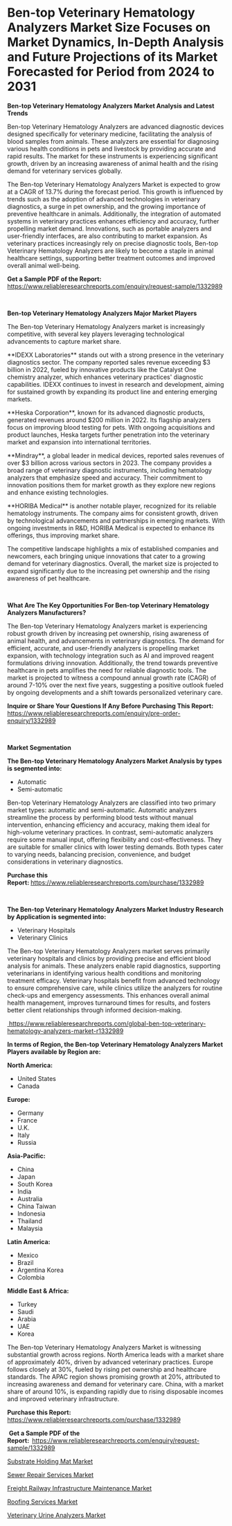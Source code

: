 <p><h1>Ben-top Veterinary Hematology Analyzers Market Size Focuses on Market Dynamics, In-Depth Analysis and Future Projections of its Market Forecasted for Period from 2024 to 2031</h1></p><p><strong>Ben-top Veterinary Hematology Analyzers Market Analysis and Latest Trends</strong></p>
<p><p>Ben-top Veterinary Hematology Analyzers are advanced diagnostic devices designed specifically for veterinary medicine, facilitating the analysis of blood samples from animals. These analyzers are essential for diagnosing various health conditions in pets and livestock by providing accurate and rapid results. The market for these instruments is experiencing significant growth, driven by an increasing awareness of animal health and the rising demand for veterinary services globally.</p><p>The Ben-top Veterinary Hematology Analyzers Market is expected to grow at a CAGR of 13.7% during the forecast period. This growth is influenced by trends such as the adoption of advanced technologies in veterinary diagnostics, a surge in pet ownership, and the growing importance of preventive healthcare in animals. Additionally, the integration of automated systems in veterinary practices enhances efficiency and accuracy, further propelling market demand. Innovations, such as portable analyzers and user-friendly interfaces, are also contributing to market expansion. As veterinary practices increasingly rely on precise diagnostic tools, Ben-top Veterinary Hematology Analyzers are likely to become a staple in animal healthcare settings, supporting better treatment outcomes and improved overall animal well-being.</p></p>
<p><strong>Get a Sample PDF of the Report:&nbsp;</strong> <a href="https://www.reliableresearchreports.com/enquiry/request-sample/1332989?utm_campaign=16&utm_medium=2&utm_source=Github&utm_content=ia&utm_term=01102024&utm_id=ben-top-veterinary-hematology-analyzers">https://www.reliableresearchreports.com/enquiry/request-sample/1332989</a></p>
<p>&nbsp;</p>
<p><strong>Ben-top Veterinary Hematology Analyzers Major Market Players</strong></p>
<p><p>The Ben-top Veterinary Hematology Analyzers market is increasingly competitive, with several key players leveraging technological advancements to capture market share. </p><p>**IDEXX Laboratories** stands out with a strong presence in the veterinary diagnostics sector. The company reported sales revenue exceeding $3 billion in 2022, fueled by innovative products like the Catalyst One chemistry analyzer, which enhances veterinary practices' diagnostic capabilities. IDEXX continues to invest in research and development, aiming for sustained growth by expanding its product line and entering emerging markets.</p><p>**Heska Corporation**, known for its advanced diagnostic products, generated revenues around $200 million in 2022. Its flagship analyzers focus on improving blood testing for pets. With ongoing acquisitions and product launches, Heska targets further penetration into the veterinary market and expansion into international territories.</p><p>**Mindray**, a global leader in medical devices, reported sales revenues of over $3 billion across various sectors in 2023. The company provides a broad range of veterinary diagnostic instruments, including hematology analyzers that emphasize speed and accuracy. Their commitment to innovation positions them for market growth as they explore new regions and enhance existing technologies.</p><p>**HORIBA Medical** is another notable player, recognized for its reliable hematology instruments. The company aims for consistent growth, driven by technological advancements and partnerships in emerging markets. With ongoing investments in R&D, HORIBA Medical is expected to enhance its offerings, thus improving market share.</p><p>The competitive landscape highlights a mix of established companies and newcomers, each bringing unique innovations that cater to a growing demand for veterinary diagnostics. Overall, the market size is projected to expand significantly due to the increasing pet ownership and the rising awareness of pet healthcare.</p></p>
<p>&nbsp;</p>
<p><strong>What Are The Key Opportunities For Ben-top Veterinary Hematology Analyzers Manufacturers?</strong></p>
<p><p>The Ben-top Veterinary Hematology Analyzers market is experiencing robust growth driven by increasing pet ownership, rising awareness of animal health, and advancements in veterinary diagnostics. The demand for efficient, accurate, and user-friendly analyzers is propelling market expansion, with technology integration such as AI and improved reagent formulations driving innovation. Additionally, the trend towards preventive healthcare in pets amplifies the need for reliable diagnostic tools. The market is projected to witness a compound annual growth rate (CAGR) of around 7-10% over the next five years, suggesting a positive outlook fueled by ongoing developments and a shift towards personalized veterinary care.</p></p>
<p><strong>Inquire or Share Your Questions If Any Before Purchasing This Report:</strong> <a href="https://www.reliableresearchreports.com/enquiry/pre-order-enquiry/1332989?utm_campaign=16&utm_medium=2&utm_source=Github&utm_content=ia&utm_term=01102024&utm_id=ben-top-veterinary-hematology-analyzers">https://www.reliableresearchreports.com/enquiry/pre-order-enquiry/1332989</a></p>
<p>&nbsp;</p>
<p><strong>Market Segmentation</strong></p>
<p><strong>The Ben-top Veterinary Hematology Analyzers Market Analysis by types is segmented into:</strong></p>
<p><ul><li>Automatic</li><li>Semi-automatic</li></ul></p>
<p><p>Ben-top Veterinary Hematology Analyzers are classified into two primary market types: automatic and semi-automatic. Automatic analyzers streamline the process by performing blood tests without manual intervention, enhancing efficiency and accuracy, making them ideal for high-volume veterinary practices. In contrast, semi-automatic analyzers require some manual input, offering flexibility and cost-effectiveness. They are suitable for smaller clinics with lower testing demands. Both types cater to varying needs, balancing precision, convenience, and budget considerations in veterinary diagnostics.</p></p>
<p><strong>Purchase this Report:&nbsp;</strong><a href="https://www.reliableresearchreports.com/purchase/1332989?utm_campaign=16&utm_medium=2&utm_source=Github&utm_content=ia&utm_term=01102024&utm_id=ben-top-veterinary-hematology-analyzers">https://www.reliableresearchreports.com/purchase/1332989</a></p>
<p>&nbsp;</p>
<p><strong>The Ben-top Veterinary Hematology Analyzers Market Industry Research by Application is segmented into:</strong></p>
<p><ul><li>Veterinary Hospitals</li><li>Veterinary Clinics</li></ul></p>
<p><p>The Ben-top Veterinary Hematology Analyzers market serves primarily veterinary hospitals and clinics by providing precise and efficient blood analysis for animals. These analyzers enable rapid diagnostics, supporting veterinarians in identifying various health conditions and monitoring treatment efficacy. Veterinary hospitals benefit from advanced technology to ensure comprehensive care, while clinics utilize the analyzers for routine check-ups and emergency assessments. This enhances overall animal health management, improves turnaround times for results, and fosters better client relationships through informed decision-making.</p></p>
<p><a href="https://www.reliableresearchreports.com/global-ben-top-veterinary-hematology-analyzers-market-r1332989?utm_campaign=16&utm_medium=2&utm_source=Github&utm_content=ia&utm_term=01102024&utm_id=ben-top-veterinary-hematology-analyzers">&nbsp;https://www.reliableresearchreports.com/global-ben-top-veterinary-hematology-analyzers-market-r1332989</a></p>
<p><strong>In terms of Region, the Ben-top Veterinary Hematology Analyzers Market Players available by Region are:</strong></p>
<p>
    <p> <strong> North America: </strong>
        <ul>
            <li>United States</li>
            <li>Canada</li>
        </ul>
        </p> 
    <p> <strong> Europe: </strong>
        <ul>
            <li>Germany</li>
            <li>France</li>
            <li>U.K.</li>
            <li>Italy</li>
            <li>Russia</li>
        </ul>
        </p> 
    <p> <strong> Asia-Pacific: </strong>
        <ul>
            <li>China</li>
            <li>Japan</li>
            <li>South Korea</li>
            <li>India</li>
            <li>Australia</li>
            <li>China Taiwan</li>
            <li>Indonesia</li>
            <li>Thailand</li>
            <li>Malaysia</li>
        </ul>
        </p> 
    <p> <strong> Latin America: </strong>
        <ul>
            <li>Mexico</li>
            <li>Brazil</li>
            <li>Argentina Korea</li>
            <li>Colombia</li>
        </ul>
        </p> 
    <p> <strong> Middle East & Africa: </strong>
        <ul>
            <li>Turkey</li>
            <li>Saudi</li>
            <li>Arabia</li>
            <li>UAE</li>
            <li>Korea</li>
        </ul>
    </p>
    </p>
<p><p>The Ben-top Veterinary Hematology Analyzers Market is witnessing substantial growth across regions. North America leads with a market share of approximately 40%, driven by advanced veterinary practices. Europe follows closely at 30%, fueled by rising pet ownership and healthcare standards. The APAC region shows promising growth at 20%, attributed to increasing awareness and demand for veterinary care. China, with a market share of around 10%, is expanding rapidly due to rising disposable incomes and improved veterinary infrastructure.</p></p>
<p><strong>Purchase this Report: </strong><a href="https://www.reliableresearchreports.com/purchase/1332989?utm_campaign=16&utm_medium=2&utm_source=Github&utm_content=ia&utm_term=01102024&utm_id=ben-top-veterinary-hematology-analyzers">https://www.reliableresearchreports.com/purchase/1332989</a></p>
<p>&nbsp;<strong>Get a Sample PDF of the Report:&nbsp;&nbsp;</strong><a href="https://www.reliableresearchreports.com/enquiry/request-sample/1332989?utm_campaign=16&utm_medium=2&utm_source=Github&utm_content=ia&utm_term=01102024&utm_id=ben-top-veterinary-hematology-analyzers">https://www.reliableresearchreports.com/enquiry/request-sample/1332989</a></p>
<p><strong></strong></p>
<p><p><a href="https://issuu.com/reportprime-2/docs/substrate-holding-mat-market-size-2_768d6612f64cad?utm_campaign=16&utm_medium=2&utm_source=Github&utm_content=ia&utm_term=01102024&utm_id=ben-top-veterinary-hematology-analyzers">Substrate Holding Mat Market</a></p><p><a href="https://www.linkedin.com/pulse/2024-vs-2031-how-sewer-repair-services-market-turned-its-g8aef?utm_campaign=16&utm_medium=2&utm_source=Github&utm_content=ia&utm_term=01102024&utm_id=ben-top-veterinary-hematology-analyzers">Sewer Repair Services Market</a></p><p><a href="https://github.com/MarciaRunte/Market-Research-Report-List-1/blob/main/freight-railway-infrastructure-maintenance-market.md?utm_campaign=16&utm_medium=2&utm_source=Github&utm_content=ia&utm_term=01102024&utm_id=ben-top-veterinary-hematology-analyzers">Freight Railway Infrastructure Maintenance Market</a></p><p><a href="https://www.linkedin.com/pulse/roofing-services-market-industry-trends-forecast-period-from-lbnhf?utm_campaign=16&utm_medium=2&utm_source=Github&utm_content=ia&utm_term=01102024&utm_id=ben-top-veterinary-hematology-analyzers">Roofing Services Market</a></p><p><a href="https://github.com/MariaWashington76/Market-Research-Report-List-1/blob/main/veterinary-urine-analyzers-market.md?utm_campaign=16&utm_medium=2&utm_source=Github&utm_content=ia&utm_term=01102024&utm_id=ben-top-veterinary-hematology-analyzers">Veterinary Urine Analyzers Market</a></p></p>
